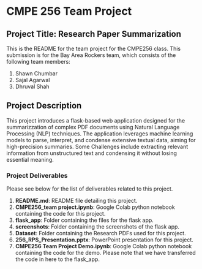 # CMPE 256 Team Project

## Project Title: Research Paper Summarization

This is the README for the team project for the CMPE256 class. This submission is for the Bay Area Rockers team, which consists of the following team members:

1. Shawn Chumbar
2. Sajal Agarwal
3. Dhruval Shah

## Project Description

This project introduces a flask-based web application designed for the summarizzation of complex PDF documents using Natural Language Processing (NLP) techniques. The application leverages machine learning models to parse, interpret, and condense extensive textual data, aiming for high-precision summaries. Some Challenges include extracting relevant information from unstructured text and condensing it without losing essential meaning.

### Project Deliverables

Please see below for the list of deliverables related to this project.

1. **README.md**: README file detailing this project.
2. **CMPE256_team project.ipynb**: Google Colab python notebook containing the code for this project.
3. **flask_app**: Folder containing the files for the flask app.
4. **screenshots**: Folder containing the screenshots of the flask app.
5. **Dataset**: Folder containing the Research PDFs used for this project.
6. **256_RPS_Presentation.pptx**: PowerPoint presentation for this project.
7. **CMPE256 Team Project Demo.ipynb**: Google Colab python notebook containing the code for the demo. Please note that we have transferred the code in here to the flask_app.
